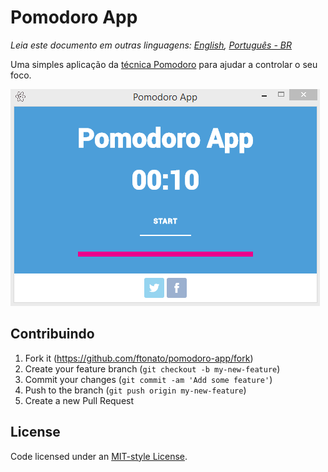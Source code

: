 Pomodoro App
=======
*Leia este documento em outras linguagens: [English](README.md), [Português - BR](README.pt-br.md)*

Uma simples aplicação da [técnica Pomodoro](https://en.wikipedia.org/wiki/Pomodoro_Technique) para ajudar a controlar o seu foco.

![](pomodoro-app.gif)

## Contribuindo
1. Fork it (https://github.com/ftonato/pomodoro-app/fork)
2. Create your feature branch (`git checkout -b my-new-feature`)
3. Commit your changes (`git commit -am 'Add some feature'`)
4. Push to the branch (`git push origin my-new-feature`)
5. Create a new Pull Request

## License
Code licensed under an [MIT-style License](LICENSE.md).
